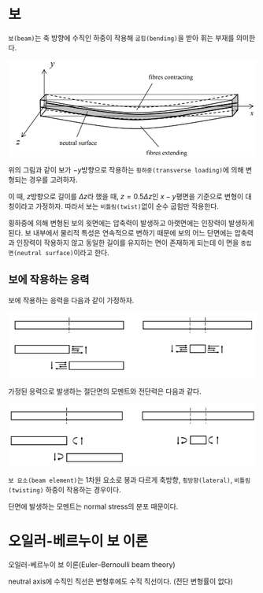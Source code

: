 # 보
`보(beam)`는 축 방향에 수직인 하중이 작용해 `굽힘(bending)`을 받아 휘는 부재를 의미한다. 

<p align = "center">
<img src = "./image/beam1.png" width = 600>
</p>

위의 그림과 같이 보가 $-y$방향으로 작용하는 `횡하중(transverse loading)`에 의해 변형되는 경우를 고려하자.

이 때, $z$방향으로 길이를 $\Delta z$라 했을 때, $z = 0.5 \Delta z$인 $x-y$평면을 기준으로 변형이 대칭이라고 가정하자. 따라서 보는 `비틀림(twist)`없이 순수 굽힘만 작용한다.

횡하중에 의해 변형된 보의 윗면에는 압축력이 발생하고 아랫면에는 인장력이 발생하게 된다. 보 내부에서 물리적 특성은 연속적으로 변하기 때문에 보의 어느 단면에는 압축력과 인장력이 작용하지 않고 동일한 길이를 유지하는 면이 존재하게 되는데 이 면을 `중립면(neutral surface)`이라고 한다.

## 보에 작용하는 응력

보에 작용하는 응력을 다음과 같이 가정하자.

<p align = "center">
<img src = "./image/beam2.png" width = 600>
</p>


가정된 응력으로 발생하는 절단면의 모멘트와 전단력은 다음과 같다.

<p align = "center">
<img src = "./image/beam3.png" width = 600>
</p>


`보 요소(beam element)`는 1차원 요소로 봉과 다르게 축방향, `횡방향(lateral)`, `비틀림(twisting)` 하중이 작용하는 경우이다.

단면에 발생하는 모멘트는 normal stress의 분포 때문이다.


# 오일러-베르누이 보 이론
오일러-베르누이 보 이론(Euler–Bernoulli beam theory)

neutral axis에 수직인 직선은 변형후에도 수직 직선이다. (전단 변형률이 없다)
